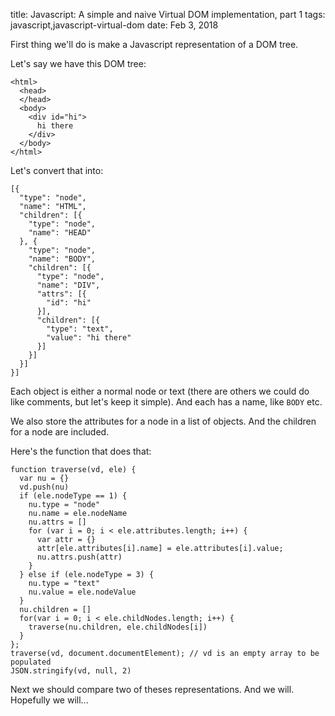 title: Javascript: A simple and naive Virtual DOM implementation, part 1
tags: javascript,javascript-virtual-dom
date: Feb 3, 2018

First thing we'll do is make a Javascript representation of a DOM tree.

Let's say we have this DOM tree:

```
<html>
  <head>
  </head>
  <body>
    <div id="hi">
      hi there
    </div>
  </body>
</html>
```

Let's convert that into:

```
[{
  "type": "node",
  "name": "HTML",
  "children": [{
    "type": "node",
    "name": "HEAD"
  }, {
    "type": "node",
    "name": "BODY",
    "children": [{
      "type": "node",
      "name": "DIV",
      "attrs": [{
        "id": "hi"
      }],
      "children": [{
        "type": "text",
        "value": "hi there"
      }]
    }]
  }]
}]
```

Each object is either a normal node or text (there are others we could do like comments, but let's keep it simple). And each has a name, like `BODY` etc.

We also store the attributes for a node in a list of objects. And the children for a node are included.

Here's the function that does that:

```
function traverse(vd, ele) {
  var nu = {}
  vd.push(nu)
  if (ele.nodeType == 1) {
    nu.type = "node"
    nu.name = ele.nodeName
    nu.attrs = []
    for (var i = 0; i < ele.attributes.length; i++) {
      var attr = {}
      attr[ele.attributes[i].name] = ele.attributes[i].value;
      nu.attrs.push(attr)
    }
  } else if (ele.nodeType = 3) {
    nu.type = "text"
    nu.value = ele.nodeValue
  }
  nu.children = []
  for(var i = 0; i < ele.childNodes.length; i++) {
    traverse(nu.children, ele.childNodes[i])
  }
}; 
traverse(vd, document.documentElement); // vd is an empty array to be populated
JSON.stringify(vd, null, 2)
```

Next we should compare two of theses representations. And we will. Hopefully we will...
